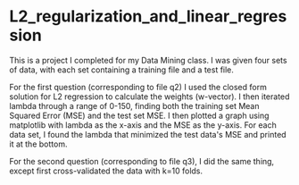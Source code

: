 # L2_regularization_and_linear_regression

This is a project I completed for my Data Mining class. I was given four sets of data, with each set containing a training file and a test file. 

For the first question (corresponding to file q2) I used the closed form solution for L2 regression to calculate the weights (w-vector). 
I then iterated lambda through a range of 0-150, finding both the training set Mean Squared Error (MSE) and the test set MSE. I then plotted a graph using matplotlib
with lambda as the x-axis and the MSE as the y-axis. For each data set, I found the lambda that minimized the test data's MSE and printed it at the bottom.

For the second question (corresponding to file q3), I did the same thing, except first cross-validated the data with k=10 folds.
